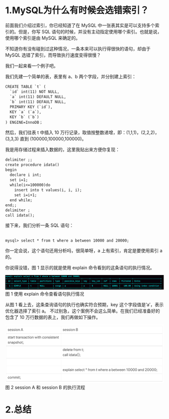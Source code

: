 # 1.MySQL为什么有时候会选错索引？

前面我们介绍过索引，你已经知道了在 MySQL 中一张表其实是可以支持多个索引的。但是，你写 SQL 语句的时候，并没有主动指定使用哪个索引。也就是说，使用哪个索引是由 MySQL 来确定的。

不知道你有没有碰到过这种情况，一条本来可以执行得很快的语句，却由于 MySQL 选错了索引，而导致执行速度变得很慢？

我们一起来看一个例子吧。

我们先建一个简单的表，表里有 a、b 两个字段，并分别建上索引：

    CREATE TABLE `t` (
      `id` int(11) NOT NULL,
      `a` int(11) DEFAULT NULL,
      `b` int(11) DEFAULT NULL,
      PRIMARY KEY (`id`),
      KEY `a` (`a`),
      KEY `b` (`b`)
    ) ENGINE=InnoDB；

然后，我们往表 t 中插入 10 万行记录，取值按整数递增，即：\(1,1,1\)，\(2,2,2\)，\(3,3,3\) 直到 \(100000,100000,100000\)。

我是用存储过程来插入数据的，这里我贴出来方便你复现：

```
delimiter ;;
create procedure idata()
begin
  declare i int;
  set i=1;
  while(i<=100000)do
    insert into t values(i, i, i);
    set i=i+1;
  end while;
end;;
delimiter ;
call idata();
```

接下来，我们分析一条 SQL 语句：

```

mysql> select * from t where a between 10000 and 20000;
```
你一定会说，这个语句还用分析吗，很简单呀，a 上有索引，肯定是要使用索引 a 的。

你说得没错，图 1 显示的就是使用 explain 命令看到的这条语句的执行情况。

![](/static/image/2cfce769551c6eac9bfbee0563d48fe3.png)
                                                                                               图 1 使用 explain 命令查看语句执行情况
                                                                                               
从图 1 看上去，这条查询语句的执行也确实符合预期，key 这个字段值是’a’，表示优化器选择了索引 a。
不过别急，这个案例不会这么简单。在我们已经准备好的包含了 10 万行数据的表上，我们再做如下操作。

![](/static/image/1e5ba1c2934d3b2c0d96b210a27e1a1e.png)
                                                                                              图 2 session A 和 session B 的执行流程
# 2.总结



